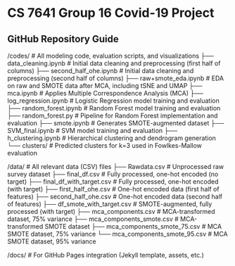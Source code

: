 # CS 7641 Group 16 Covid-19 Project

## GitHub Repository Guide
/codes/                        # All modeling code, evaluation scripts, and visualizations
├── data_cleaning.ipynb       # Initial data cleaning and preprocessing (first half of columns)
├── second_half_ohe.ipynb     # Initial data cleaning and preprocessing (second half of columns)
├── raw+smote_eda.ipynb       # EDA on raw and SMOTE data after MCA, including tSNE and UMAP
├── mca.ipynb                 # Applies Multiple Correspondence Analysis (MCA)
├── log_regression.ipynb     # Logistic Regression model training and evaluation
├── random_forest.ipynb      # Random Forest model training and evaluation
├── random_forest.py         # Pipeline for Random Forest implementation and evaluation
├── smote.ipynb              # Generates SMOTE-augmented dataset
├── SVM_final.ipynb          # SVM model training and evaluation
├── h_clustering.ipynb       # Hierarchical clustering and dendrogram generation
└── clusters/                # Predicted clusters for k=3 used in Fowlkes-Mallow evaluation

/data/                        # All relevant data (CSV) files
├── Rawdata.csv                       # Unprocessed raw survey dataset
├── final_df.csv                      # Fully processed, one-hot encoded (no target)
├── final_df_with_target.csv         # Fully processed, one-hot encoded (with target)
├── first_half_ohe.csv               # One-hot encoded data (first half of features)
├── second_half_ohe.csv              # One-hot encoded data (second half of features)
├── df_smote_with_target.csv         # SMOTE-augmented, fully processed (with target)
├── mca_components.csv               # MCA-transformed dataset, 75% variance
├── mca_components_smote.csv        # MCA-transformed SMOTE dataset
├── mca_components_smote_75.csv     # MCA SMOTE dataset, 75% variance
└── mca_components_smote_95.csv     # MCA SMOTE dataset, 95% variance

/docs/                        # For GitHub Pages integration (Jekyll template, assets, etc.)
